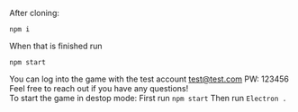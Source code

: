 After cloning:

```
npm i
``` 
When that is finished run
```
npm start
```
You can log into the game with the test account test@test.com PW: 123456
<br />
Feel free to reach out if you have any questions!
<br />
To start the game in destop mode:
First run ```npm start```
Then run ```Electron .```
````
